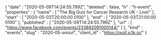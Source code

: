 {
  "date" : "2020-05-09T14:24:55.799Z",
  "deleted" : false,
  "h" : "h-event",
  "properties" : {
    "name" : [ "The Big Quiz for Cancer Research UK - Live!" ],
    "start" : [ "2020-05-03T20:00:00 0100" ],
    "end" : [ "2020-05-03T21:00:00 0100" ],
    "published" : [ "2020-05-09T14:24:55.799Z" ],
    "url" : [ "https://www.facebook.com/events/233892091000144/" ]
  },
  "kind" : "events",
  "slug" : "2020-05-smzvl",
  "client_id" : "https://quill.p3k.io/"
}
